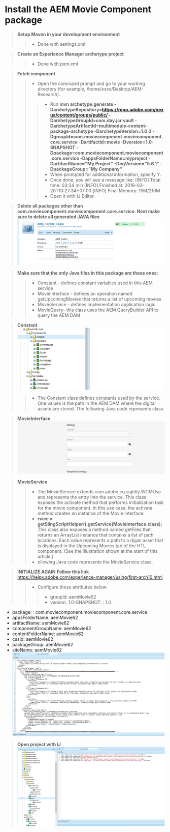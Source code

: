# Install the AEM Movie Component package
> **Setup Maven in your development environment**
>> - Done with settings.xml
 
> **Create an Experience Manager archetype project**
>> - Done with pom.xml

> **Fetch component**
>> - Open the command prompt and go to your working directory (for example, /home/xxxx/Desktop/AEM-Research).
>>> - Run **mvn archetype:generate -DarchetypeRepository=https://repo.adobe.com/nexus/content/groups/public/ -DarchetypeGroupId=com.day.jcr.vault -DarchetypeArtifactId=multimodule-content-package-archetype -DarchetypeVersion=1.0.2 -DgroupId=com.moviecomponent.moviecomponent.core.service -DartifactId=movie -Dversion=1.0-SNAPSHOT -Dpackage=com.moviecomponent.moviecomponent.core.service -DappsFolderName=myproject -DartifactName="My Project" -DcqVersion="5.6.1" -DpackageGroup="My Company"**
>>> - When prompted for additional information, specify Y.
>>> - Once done, you will see a message like:
[INFO] Total time: 03:34 min
[INFO] Finished at: 2018-03-20T10:27:34+07:00
[INFO] Final Memory: 15M/210M
>>> - Open it with IJ Editor.

> **Delete all packages other than com.moviecomponent.moviecomponent.core.service. Next make sure to delete all generated JAVA files**
![alt text](https://github.com/vuongluisvippro/AEM-Research/blob/tab_movie_component_1/cq1.png)

> **Make sure that the only Java files in this package are these ones:**
>> - Constant - defines constant variables used in this AEM service
>> - MovieInterface - defines an operation named getUpcomingMovies that returns a list of upcoming movies
>> - MovieService - defines implementation application logic
>> - MovieQuery- this class uses the AEM QueryBuilder API to query the AEM DAM

> **Constant**
![alt text](https://github.com/vuongluisvippro/AEM-Research/blob/tab_movie_component_1/cq2.png)
>> - The Constant class defines constants used by the service. One values is the path in the AEM DAM where the digital assets are stored. The following Java code represents class.

> **MovieInterface**
![alt text](https://github.com/vuongluisvippro/AEM-Research/blob/tab_movie_component_1/cq3.png)

> **MovieService**
>> - The MovieService extends com.adobe.cq.sightly.WCMUse and represents the entry into the service. This class exposes the activate method that performs initialization task for the movie component. In this use case, the activate method creates an instance of the Movie interface:
>> - **rvice = getSlingScriptHelper().getService(MovieInterface.class);**
>> This class also exposes a method named getFiles that returns an ArrayList instance that contains a list of path locations. Each value represents a path to a digial asset that is displayed in the Upcoming Movies tab of the HTL component. (See the illustration shown at the start of this article.)
>> - ollowing Java code represents the MovieService class. 

> **INITIALIZE AGAIN**
> **Follow this link** https://helpx.adobe.com/experience-manager/using/first-arch10.html
>> - Configure these attributes below:
>>> - groupId: aemMovie62
>>> - version: 1.0-SNAPSHOT: : 1.0
- package: : com.moviecomponent.moviecomponent.core.service
- appsFolderName: aemMovie62
- artifactName: aemMovie62
- componentGroupName: aemMovie62
- contentFolderName: aemMovie62
- cssId: aemMovie62
- packageGroup: aemMovie62
- siteName: aemMovie62
![alt text](https://github.com/vuongluisvippro/AEM-Research/blob/tab_movie_component_1/cq4.png)

> **Open project with IJ**
![alt text](https://github.com/vuongluisvippro/AEM-Research/blob/tab_movie_component_1/cq5.png)

